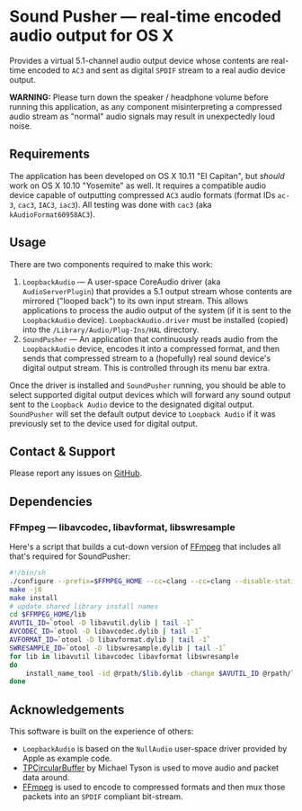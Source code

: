 # Sound Pusher — real-time encoded audio output for OS X
Provides a virtual 5.1-channel audio output device whose contents are real-time encoded to `AC3` and sent as digital `SPDIF` stream to a real audio device output.

**WARNING:** Please turn down the speaker / headphone volume before running this application, as any component misinterpreting a compressed audio stream as "normal" audio signals may result in unexpectedly loud noise.

## Requirements
The application has been developed on OS X 10.11 "El Capitan", but *should* work on OS X 10.10 "Yosemite" as well. It requires a compatible audio device capable of outputting compressed `AC3` audio formats (format IDs `ac-3`, `cac3`, `IAC3`, `iac3`). All testing was done with `cac3` (aka `kAudioFormat60958AC3`).

## Usage
There are two components required to make this work:

1. `LoopbackAudio` — A user-space CoreAudio driver (aka `AudioServerPlugin`) that provides a 5.1 output stream whose contents are mirrored ("looped back") to its own input stream. This allows applications to process the audio output of the system (if it is sent to the `LoopbackAudio` device). `LoopbackAudio.driver` must be installed (copied) into the `/Library/Audio/Plug-Ins/HAL` directory.
2. `SoundPusher` — An application that continuously reads audio from the `LoopbackAudio` device, encodes it into a compressed format, and then sends that compressed stream to a (hopefully) real sound device's digital output stream. This is controlled through its menu bar extra.

Once the driver is installed and `SoundPusher` running, you should be able to select supported digital output devices which will forward any sound output sent to the `Loopback Audio` device to the designated digital output. `SoundPusher` will set the default output device to `Loopback Audio` if it was previously set to the device used for digital output.

## Contact & Support
Please report any issues on [GitHub](https://github.com/q-p/SoundPusher).

## Dependencies
### FFmpeg — libavcodec, libavformat, libswresample
Here's a script that builds a cut-down version of [FFmpeg](http://www.ffmpeg.org) that includes all that's required for SoundPusher:
```sh
#!/bin/sh
./configure --prefix=$FFMPEG_HOME --cc=clang --cc=clang --disable-static --enable-shared --disable-all --disable-autodetect --disable-programs --disable-doc --disable-everything --disable-pthreads --disable-network --disable-dct --disable-dwt --disable-lsp --disable-lzo --disable-rdft --disable-faan --disable-pixelutils --enable-avutil --enable-avcodec --enable-avformat --enable-swresample --enable-encoder=ac3 --enable-muxer=spdif
make -j8
make install
# update shared library install names
cd $FFMPEG_HOME/lib
AVUTIL_ID=`otool -D libavutil.dylib | tail -1`
AVCODEC_ID=`otool -D libavcodec.dylib | tail -1`
AVFORMAT_ID=`otool -D libavformat.dylib | tail -1`
SWRESAMPLE_ID=`otool -D libswresample.dylib | tail -1`
for lib in libavutil libavcodec libavformat libswresample
do
    install_name_tool -id @rpath/$lib.dylib -change $AVUTIL_ID @rpath/libavutil.dylib -change $AVCODEC_ID @rpath/libavcodec.dylib -change $AVFORMAT_ID @rpath/libavformat.dylib -change $SWRESAMPLE_ID @rpath/libswresample.dylib $lib.dylib
done
```

## Acknowledgements
This software is built on the experience of others:
- `LoopbackAudio` is based on the `NullAudio` user-space driver provided by Apple as example code.
- [TPCircularBuffer](https://github.com/michaeltyson/TPCircularBuffer/) by Michael Tyson is used to move audio and packet data around.
- [FFmpeg](http://www.ffmpeg.org) is used to encode to compressed formats and then mux those packets into an `SPDIF` compliant bit-stream.
